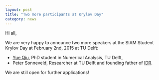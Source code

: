 ```yaml
---
layout: post
title: "Two more participants at Krylov Day"
category: news
---
```


Hi all,

We are very happy to announce two more speakers at the SIAM Student Krylov Day at February 2nd, 2015 at TU Delft:

* [Yue Qiu], PhD student in Numerical Analysis, TU Delft,
* Peter Sonneveld, Researcher at TU Delft and founding father of [IDR].

We are still open for further applications!

[Yue Qiu]: http://ta.twi.tudelft.nl/nw/users/yueqiu/
[IDR]: http://ta.twi.tudelft.nl/nw/users/gijzen/IDR.html
